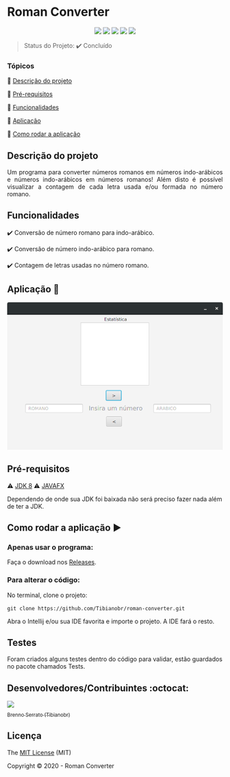 <h1>Roman Converter</h1> 

<p align="center">
  <img src="https://img.shields.io/github/issues/Tibianobr/roman-converter"/>
  <img src="https://img.shields.io/github/forks/Tibianobr/roman-converter"/>
  <img src="https://img.shields.io/static/v1?label=JAVA&message=LANGUAGE&color=blue&style=for-the-badge&logo=JAVA"/>
  <img src="https://img.shields.io/github/stars/Tibianobr/roman-converter"/>
  <img src="https://img.shields.io/github/license/Tibianobr/roman-converter"/>
</p>

> Status do Projeto: :heavy_check_mark: Concluído

### Tópicos 

:small_blue_diamond: [Descrição do projeto](#descrição-do-projeto)

:small_blue_diamond: [Pré-requisitos](#pré-requisitos)

:small_blue_diamond: [Funcionalidades](#funcionalidades)

:small_blue_diamond: [Aplicação](#aplicação-dash)

:small_blue_diamond: [Como rodar a aplicação](#como-rodar-a-aplicação-arrow_forward)

## Descrição do projeto 

<p align="justify">
  Um programa para converter números romanos em números indo-arábicos e números indo-arábicos em números romanos!
  Além disto é possível visualizar a contagem de cada letra usada e/ou formada no número romano.
</p>

## Funcionalidades

:heavy_check_mark: Conversão de número romano para indo-arábico.

:heavy_check_mark: Conversão de número indo-arábico para romano.  

:heavy_check_mark: Contagem de letras usadas no número romano.


## Aplicação :dash:

<img src="https://github.com/Tibianobr/roman-converter/blob/main/romanos.png"/>


## Pré-requisitos

:warning: [JDK 8](https://java.com)
:warning: [JAVAFX](https://openjfx.io/)

Dependendo de onde sua JDK foi baixada não será preciso fazer nada além de ter a JDK.

## Como rodar a aplicação :arrow_forward:

### Apenas usar o programa:

Faça o download nos [Releases](https://github.com/Tibianobr/roman-converter/releases).

### Para alterar o código:

No terminal, clone o projeto: 

```
git clone https://github.com/Tibianobr/roman-converter.git
```

Abra o Intellij e/ou sua IDE favorita e importe o projeto. A IDE fará o resto.


## Testes

Foram criados alguns testes dentro do código para validar, estão guardados no pacote chamados Tests.

## Desenvolvedores/Contribuintes :octocat:

[<img src="https://avatars1.githubusercontent.com/u/23251490?s=460&v=4" width=115><br><sub>Brenno Serrato (Tibianobr)</sub>](https://github.com/Tibianobr)

## Licença 

The [MIT License]() (MIT)

Copyright :copyright: 2020 - Roman Converter
